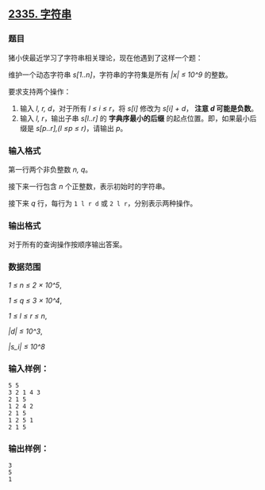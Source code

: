 ## [2335. 字符串](https://www.acwing.com/problem/content/2337/)

### 题目

猪小侠最近学习了字符串相关理论，现在他遇到了这样一个题：

维护一个动态字符串 *s[1..n]*，字符串的字符集是所有 *|x| ≤ 10^9* 的整数。

要求支持两个操作：

1. 输入 *l, r, d*，对于所有 *l ≤ i ≤ r*，将 *s[i]* 修改为 *s[i] + d*， **注意 *d* 可能是负数**。
2. 输入 *l, r*，输出子串 *s[l..r]* 的 **字典序最小的后缀** 的起点位置。即，如果最小后缀是 *s[p..r],(l ≤p ≤ r)*，请输出 *p*。

### 输入格式

第一行两个非负整数 *n, q*。

接下来一行包含 *n* 个正整数，表示初始时的字符串。

接下来 *q* 行，每行为 `1 l r d` 或 `2 l r`，分别表示两种操作。

### 输出格式

对于所有的查询操作按顺序输出答案。

### 数据范围

*1 ≤ n ≤ 2 × 10^5*,

*1 ≤ q ≤ 3 × 10^4*,

*1 ≤ l ≤ r ≤ n*,

*|d| ≤ 10^3*,

*|s_i| ≤ 10^8*

### 输入样例：

```
5 5
3 2 1 4 3
2 1 5
1 2 4 2
2 1 5
1 2 5 1
2 1 5
```

### 输出样例：

```
3
5
1
```
